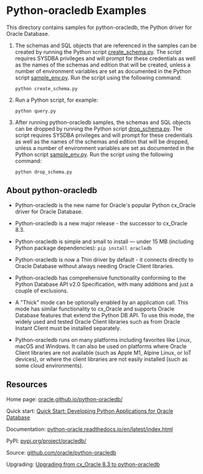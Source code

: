 # Python-oracledb  Examples

This directory contains samples for python-oracledb, the Python driver for
Oracle Database.

1.  The schemas and SQL objects that are referenced in the samples can be
    created by running the Python script
    [create_schema.py](https://github.com/oracle-samples/oracle-db-examples/blob/main/python/create_schema.py). The
    script requires SYSDBA privileges and will prompt for these credentials as
    well as the names of the schemas and edition that will be created, unless a
    number of environment variables are set as documented in the Python script
    [sample_env.py](https://github.com/oracle-samples/oracle-db-examples/blob/main/python/sample_env.py). Run
    the script using the following command:

        python create_schema.py

2.  Run a Python script, for example:

        python query.py

3.  After running python-oracledb samples, the schemas and SQL objects can be
    dropped by running the Python script
    [drop_schema.py](https://github.com/oracle-samples/oracle-db-examples/blob/main/python/drop_schema.py). The
    script requires SYSDBA privileges and will prompt for these credentials as
    well as the names of the schemas and edition that will be dropped, unless a
    number of environment variables are set as documented in the Python script
    [sample_env.py](https://github.com/oracle-samples/oracle-db-examples/blob/main/python/sample_env.py). Run
    the script using the following command:

        python drop_schema.py

## About python-oracledb

- Python-oracledb is the new name for Oracle's popular Python cx_Oracle driver
  for Oracle Database.

- Python-oracledb is a new major release - the successor to cx_Oracle 8.3.

- Python-oracledb is simple and small to install — under 15 MB (including
  Python package dependencies): `pip install oracledb`

- Python-oracledb is now a Thin driver by default - it connects directly to
  Oracle Database without always needing Oracle Client libraries.

- Python-oracledb has comprehensive functionality conforming to the Python
  Database API v2.0 Specification, with many additions and just a couple of
  exclusions.

- A "Thick" mode can be optionally enabled by an application call. This mode
  has similar functionality to cx_Oracle and supports Oracle Database features
  that extend the Python DB API. To use this mode, the widely used and tested
  Oracle Client libraries such as from Oracle Instant Client must be installed
  separately.

- Python-oracledb runs on many platforms including favorites like Linux, macOS
  and Windows. It can also be used on platforms where Oracle Client libraries
  are not available (such as Apple M1, Alpine Linux, or IoT devices), or where
  the client libraries are not easily installed (such as some cloud
  environments).

## Resources

Home page: [oracle.github.io/python-oracledb/](https://oracle.github.io/python-oracledb/)

Quick start: [Quick Start: Developing Python Applications for Oracle Database](https://www.oracle.com/database/technologies/appdev/python/quickstartpythononprem.html)

Documentation: [python-oracle.readthedocs.io/en/latest/index.html](https://python-oracle.readthedocs.io/en/latest/index.html)

PyPI: [pypi.org/project/oracledb/](https://pypi.org/project/oracledb/)

Source: [github.com/oracle/python-oracledb](https://github.com/oracle/python-oracledb)

Upgrading: [Upgrading from cx_Oracle 8.3 to python-oracledb](https://python-oracledb.readthedocs.io/en/latest/user_guide/appendix_c.html#upgrading-from-cx-oracle-8-3-to-python-oracledb)
